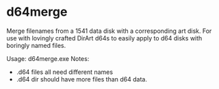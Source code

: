 # d64merge
Merge filenames from a 1541 data disk with a corresponding art disk. For use with lovingly crafted DirArt d64s to easily apply to d64 disks with boringly named files.

Usage:
d64merge.exe <d64 data> <d64 dir> <d64 out>
Notes:
* .d64 files all need different names
* .d64 dir should have more files than d64 data.
